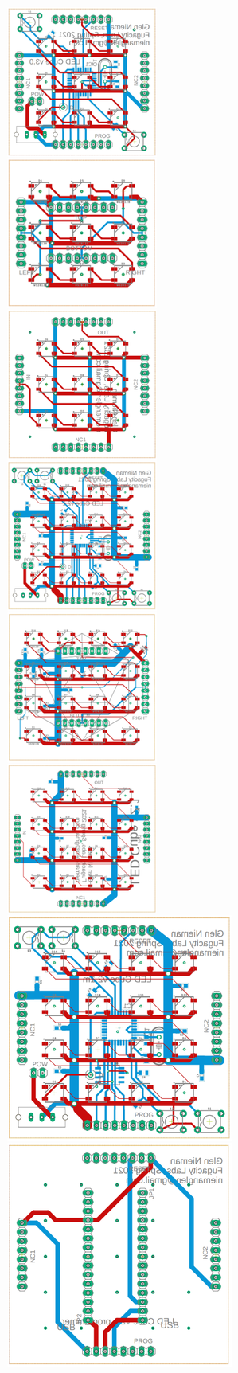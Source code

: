 <!-- ![3x3_side](3x3_top.png)-->

<div>
<img src="3x3_top.png" width="300">
<img src="3x3_side.png" width="300">
<img src="3x3_bottom.png" width="300">
</div>

<div>
<img src="4x4_top.png" width="300">
<img src="4x4_side.png" width="300">
<img src="4x4_bottom.png" width="300">
</div>


<div>
<img src="4x4_top_m.png" width="450">
<img src="4x4_prog.png" width="450">
</div>
